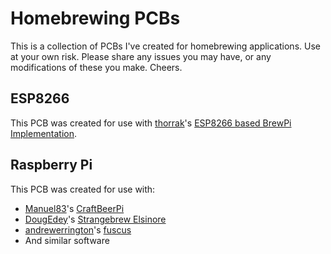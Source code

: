 # Homebrewing PCBs
This is a collection of PCBs I've created for homebrewing applications. Use at your own risk. Please share any issues you may have, or any modifications of these you make. Cheers.

## ESP8266
This PCB was created for use with [thorrak](https://github.com/thorrak/)'s [ESP8266 based BrewPi Implementation](https://github.com/thorrak/brewpi-esp8266).

## Raspberry Pi
This PCB was created for use with:
* [Manuel83](https://github.com/Manuel83)'s [CraftBeerPi](https://github.com/Manuel83/craftbeerpi3)
* [DougEdey](https://github.com/DougEdey/)'s [Strangebrew Elsinore](https://github.com/DougEdey/SB_Elsinore_Server)
* [andrewerrington](https://github.com/andrewerrington)'s [fuscus](https://github.com/andrewerrington/fuscus)
* And similar software
